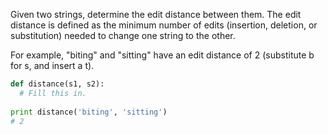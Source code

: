 Given two strings, determine the edit distance between them. The edit distance is defined as the minimum number of edits (insertion, deletion, or substitution) needed to change one string to the other.


For example, "biting" and "sitting" have an edit distance of 2 (substitute b for s, and insert a t).

```python
def distance(s1, s2):
  # Fill this in.
         
print distance('biting', 'sitting')
# 2
```